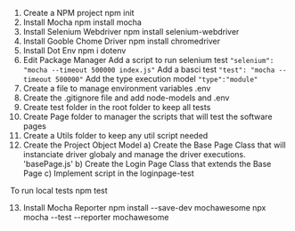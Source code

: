 1. Create a NPM project
   npm init
2. Install Mocha
   npm install mocha
3. Install Selenium Webdriver
   npm install selenium-webdriver
4. Install Gooble Chome Driver
   npm install chromedriver
5. Install Dot Env
   npm i dotenv
6. Edit Package Manager
   Add a script to run selenium test
   `"selenium": "mocha --timeout 500000 index.js"`
   Add a basci test
   `"test": "mocha --timeout 500000"`
   Add the type execution model
   `"type":"module"`
7. Create a file to manage environment variables .env
8. Create the .gitignore file and add node-models and .env
9. Create test folder in the root folder to keep all tests
10. Create Page folder to manager the scripts that will test the software pages
11. Create a Utils folder to keep any util script needed
12. Create the Project Object Model
    a) Create the Base Page Class that will instanciate driver globaly and manage the driver executions. 'basePage.js'
    b) Create the Login Page Class that extends the Base Page
    c) Implement script in the loginpage-test

To run local tests
npm test

13. Install Mocha Reporter
    npm install --save-dev mochawesome
    npx mocha --test --reporter mochawesome
